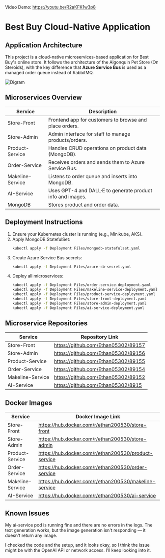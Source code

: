 Video Demo: https://youtu.be/R2aKFK1w3p8
# Best Buy Cloud-Native Application

## Application Architecture

This project is a cloud-native microservices-based application for Best Buy's online store. It follows the architecture of the Algonquin Pet Store (On Steroids), with the key difference that **Azure Service Bus** is used as a managed order queue instead of RabbitMQ.

![Digram](https://github.com/user-attachments/assets/9068749d-8d00-4c53-9595-612c67f79bd5)


## Microservices Overview

| Service         | Description                                                |
|-----------------|------------------------------------------------------------|
| Store-Front     | Frontend app for customers to browse and place orders.     |
| Store-Admin     | Admin interface for staff to manage products/orders.       |
| Product-Service | Handles CRUD operations on product data (MongoDB).         |
| Order-Service   | Receives orders and sends them to Azure Service Bus.       |
| Makeline-Service| Listens to order queue and inserts into MongoDB.           |
| AI-Service      | Uses GPT-4 and DALL·E to generate product info and images. |
| MongoDB         | Stores product and order data.                             |

## Deployment Instructions

1. Ensure your Kubernetes cluster is running (e.g., Minikube, AKS).
2. Apply MongoDB StatefulSet:
   ```bash
   kubectl apply -f Deployment Files/mongodb-statefulset.yaml
   ```
3. Create Azure Service Bus secrets:
   ```bash
   kubectl apply -f Deployment Files/azure-sb-secret.yaml
   ```
4. Deploy all microservices:
   ```bash
   kubectl apply -f Deployment Files/order-service-deployment.yaml
   kubectl apply -f Deployment Files/makeline-service-deployment.yaml
   kubectl apply -f Deployment Files/product-service-deployment.yaml
   kubectl apply -f Deployment Files/store-front-deployment.yaml
   kubectl apply -f Deployment Files/store-admin-deployment.yaml
   kubectl apply -f Deployment Files/ai-service-deployment.yaml
   ```

## Microservice Repositories

| Service         | Repository Link |
|-----------------|------------------|
| Store-Front     |https://github.com/Ethan05302/89157|
| Store-Admin     | https://github.com/Ethan05302/89156|
| Product-Service | https://github.com/Ethan05302/89155|
| Order-Service   | https://github.com/Ethan05302/89154 |
| Makeline-Service| https://github.com/Ethan05302/89152 |
| AI-Service      | https://github.com/Ethan05302/8915 |

## Docker Images

| Service         | Docker Image Link |
|-----------------|-------------------|
| Store-Front     | https://hub.docker.com/r/ethan200530/store-front |
| Store-Admin     | https://hub.docker.com/r/ethan200530/store-admin |
| Product-Service | https://hub.docker.com/r/ethan200530/product-service |
| Order-Service   | https://hub.docker.com/r/ethan200530/order-service |
| Makeline-Service| https://hub.docker.com/r/ethan200530/makeline-service |
| AI-Service      | https://hub.docker.com/r/ethan200530/ai-service |

## Known Issues 

My ai-service pod is running fine and there are no errors in the logs. The text generation works, but the image generation isn't responding — it doesn't return any image.

I checked the code and the setup, and it looks okay, so I think the issue might be with the OpenAI API or network access. I’ll keep looking into it.
